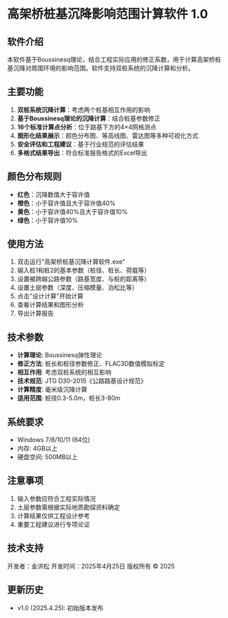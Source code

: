# 高架桥桩基沉降影响范围计算软件 1.0

## 软件介绍
本软件基于Boussinesq理论，结合工程实际应用的修正系数，用于计算高架桥桩基沉降对周围环境的影响范围。软件支持双桩系统的沉降计算和分析。

## 主要功能
1. **双桩系统沉降计算**：考虑两个桩基相互作用的影响
2. **基于Boussinesq理论的沉降计算**：结合桩基参数修正
3. **16个标准计算点分析**：位于路基下方的4×4网格测点
4. **图形化结果展示**：颜色分布图、等高线图、雷达图等多种可视化方式
5. **安全评估和工程建议**：基于行业规范的评估结果
6. **多格式结果导出**：符合标准报告格式的Excel导出

## 颜色分布规则
- **红色**：沉降数值大于容许值
- **橙色**：小于容许值且大于容许值40%
- **黄色**：小于容许值40%且大于容许值10%
- **绿色**：小于容许值10%

## 使用方法
1. 双击运行"高架桥桩基沉降计算软件.exe"
2. 输入桩1和桩2的基本参数（桩径、桩长、荷载等）
3. 设置被跨越公路参数（路基宽度、与桩的距离等）
4. 设置土层参数（深度、压缩模量、泊松比等）
5. 点击"设计计算"开始计算
6. 查看计算结果和图形分析
7. 导出计算报告

## 技术参数
- **计算理论**: Boussinesq弹性理论
- **修正方法**: 桩长和桩径参数修正、FLAC3D数值模拟标定
- **相互作用**: 考虑双桩系统的相互影响
- **技术规范**: JTG D30-2015《公路路基设计规范》
- **计算精度**: 毫米级沉降计算
- **适用范围**: 桩径0.3-5.0m，桩长3-80m

## 系统要求
- Windows 7/8/10/11 (64位)
- 内存: 4GB以上
- 硬盘空间: 500MB以上

## 注意事项
1. 输入参数应符合工程实际情况
2. 土层参数需根据实际地质勘探资料确定
3. 计算结果仅供工程设计参考
4. 重要工程建议进行专项论证

## 技术支持
开发者：金洪松
开发时间：2025年4月25日
版权所有 © 2025

## 更新历史
- v1.0 (2025.4.25): 初始版本发布
